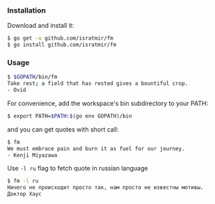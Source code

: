 ### Installation

Download and install it:
```bash
$ go get -u github.com/isratmir/fm
$ go install github.com/isratmir/fm
```

### Usage

```bash
$ $GOPATH/bin/fm
Take rest; a field that has rested gives a bountiful crop. 
- Ovid
```

For convenience, add the workspace's bin subdirectory to your PATH:
```bash
$ export PATH=$PATH:$(go env GOPATH)/bin
```

and you can get quotes with short call:
```bash
$ fm
We must embrace pain and burn it as fuel for our journey. 
- Kenji Miyazawa
```

Use `-l ru` flag to fetch quote in russian language

```bash
$ fm -l ru
Ничего не происходит просто так, нам просто не известны мотивы. 
Доктор Хаус
```
